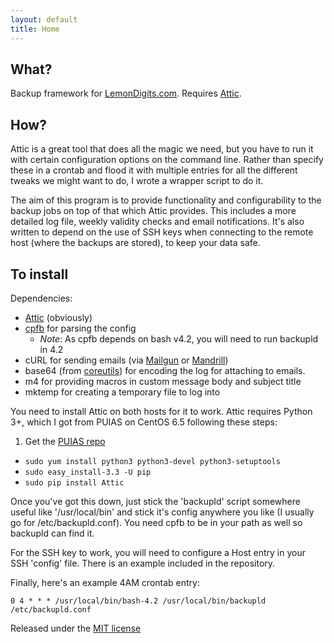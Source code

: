 ```yaml
---
layout: default
title: Home
---
```

## What?
Backup framework for [LemonDigits.com](http://www.lemondigits.com). Requires [Attic](https://attic-backup.org/).

## How?
Attic is a great tool that does all the magic we need, but you have to run it with certain configuration options on the command line. Rather than specify these in a crontab and flood it with multiple entries for all the different tweaks we might want to do, I wrote a wrapper script to do it.

The aim of this program is to provide functionality and configurability to the backup jobs on top of that which Attic provides. This includes a more detailed log file, weekly validity checks and email notifications. It's also written to depend on the use of SSH keys when connecting to the remote host (where the backups are stored), to keep your data safe.

## To install
Dependencies:

* [Attic](https://attic-backup.org/) (obviously)
* [cpfb](https://github.com/Joeasaurus/cpfb) for parsing the config
    * *Note*: As cpfb depends on bash v4.2, you will need to run backupld in 4.2
* cURL for sending emails (via [Mailgun](http://mailgun.com) or [Mandrill](http://mandrill.com))
* base64 (from [coreutils](https://www.gnu.org/software/coreutils/)) for encoding the log for attaching to emails.
* m4 for providing macros in custom message body and subject title
* mktemp for creating a temporary file to log into

You need to install Attic on both hosts for it to work. Attic requires Python 3+, which I got from PUIAS on CentOS 6.5 following these steps:

1. Get the [PUIAS repo](http://linuxsysconfig.com/2013/03/running-multiple-python-versions-on-centos6rhel6sl6/)
* `sudo yum install python3 python3-devel python3-setuptools`
* `sudo easy_install-3.3 -U pip`
* `sudo pip install Attic`

Once you've got this down, just stick the 'backupld' script somewhere useful like '/usr/local/bin' and stick it's config anywhere you like (I usually go for /etc/backupld.conf). You need cpfb to be in your path as well so backupld can find it.

For the SSH key to work, you will need to configure a Host entry in your SSH 'config' file. There is an example included in the repository.

Finally, here's an example 4AM crontab entry:

`0 4 * * * /usr/local/bin/bash-4.2 /usr/local/bin/backupld /etc/backupld.conf`

Released under the [MIT license](http://opensource.org/licenses/MIT)
